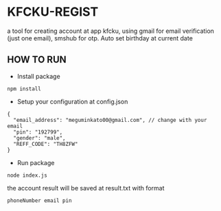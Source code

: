 # KFCKU-REGIST

a tool for creating account at app kfcku, using gmail for email verification (just one email), smshub for otp. Auto set birthday at current date

## HOW TO RUN

- Install package

```
npm install
```

- Setup your configuration at config.json

```
{
  "email_address": "meguminkato00@gmail.com", // change with your email
  "pin": "192799",
  "gender": "male",
  "REFF_CODE": "TH8ZFW"
}

```

- Run package

```
node index.js
```

the account result will be saved at result.txt with format

```
phoneNumber email pin
```
